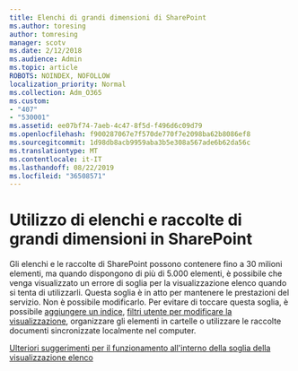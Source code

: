 ```yaml
---
title: Elenchi di grandi dimensioni di SharePoint
ms.author: toresing
author: tomresing
manager: scotv
ms.date: 2/12/2018
ms.audience: Admin
ms.topic: article
ROBOTS: NOINDEX, NOFOLLOW
localization_priority: Normal
ms.collection: Adm_O365
ms.custom:
- "407"
- "530001"
ms.assetid: ee07bf74-7aeb-4c47-8f5d-f496d6c09d79
ms.openlocfilehash: f900287067e7f570de770f7e2098ba62b8086ef8
ms.sourcegitcommit: 1d98db8acb9959aba3b5e308a567ade6b62da56c
ms.translationtype: MT
ms.contentlocale: it-IT
ms.lasthandoff: 08/22/2019
ms.locfileid: "36508571"
---
```

# <a name="work-with-large-lists-and-libraries-in-sharepoint"></a>Utilizzo di elenchi e raccolte di grandi dimensioni in SharePoint

Gli elenchi e le raccolte di SharePoint possono contenere fino a 30 milioni elementi, ma quando dispongono di più di 5.000 elementi, è possibile che venga visualizzato un errore di soglia per la visualizzazione elenco quando si tenta di utilizzarli. Questa soglia è in atto per mantenere le prestazioni del servizio. Non è possibile modificarlo. Per evitare di toccare questa soglia, è possibile [aggiungere un indice](https://go.microsoft.com/fwlink/?linkid=867784), [filtri utente per modificare la visualizzazione](https://go.microsoft.com/fwlink/?linkid=867786), organizzare gli elementi in cartelle o utilizzare le raccolte documenti sincronizzate localmente nel computer.
  
[Ulteriori suggerimenti per il funzionamento all'interno della soglia della visualizzazione elenco](https://go.microsoft.com/fwlink/?linkid=867787)
  